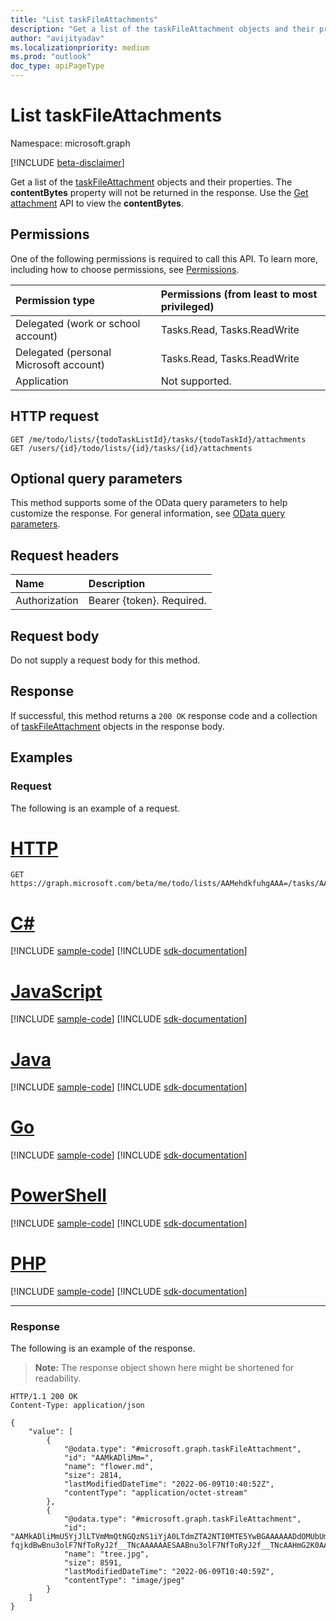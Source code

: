 ```yaml
---
title: "List taskFileAttachments"
description: "Get a list of the taskFileAttachment objects and their properties."
author: "avijityadav"
ms.localizationpriority: medium
ms.prod: "outlook"
doc_type: apiPageType
---
```


# List taskFileAttachments
Namespace: microsoft.graph

[!INCLUDE [beta-disclaimer](../../includes/beta-disclaimer.md)]

Get a list of the [taskFileAttachment](../resources/taskfileattachment.md) objects and their properties. The **contentBytes** property will not be returned in the response. Use the [Get attachment](../api/attachment-get.md) API to view the **contentBytes**.

## Permissions
One of the following permissions is required to call this API. To learn more, including how to choose permissions, see [Permissions](/graph/permissions-reference).

|Permission type|Permissions (from least to most privileged)|
|:---|:---|
|Delegated (work or school account)|Tasks.Read, Tasks.ReadWrite|
|Delegated (personal Microsoft account)|Tasks.Read, Tasks.ReadWrite|
|Application|Not supported.|

## HTTP request

<!-- {
  "blockType": "ignored"
}
-->
``` http
GET /me/todo/lists/{todoTaskListId}/tasks/{todoTaskId}/attachments
GET /users/{id}/todo/lists/{id}/tasks/{id}/attachments
```

## Optional query parameters
This method supports some of the OData query parameters to help customize the response. For general information, see [OData query parameters](/graph/query-parameters).

## Request headers
|Name|Description|
|:---|:---|
|Authorization|Bearer {token}. Required.|

## Request body
Do not supply a request body for this method.

## Response

If successful, this method returns a `200 OK` response code and a collection of [taskFileAttachment](../resources/taskfileattachment.md) objects in the response body.

## Examples

### Request
The following is an example of a request.

# [HTTP](#tab/http)
<!-- {
  "blockType": "request",
  "name": "list_taskfileattachment",
  "sampleKeys": ["AAMehdkfuhgAAA=", "AAMkAGUzY5QKjAAA="]
}
-->
``` http
GET https://graph.microsoft.com/beta/me/todo/lists/AAMehdkfuhgAAA=/tasks/AAMkAGUzY5QKjAAA=/attachments
```

# [C#](#tab/csharp)
[!INCLUDE [sample-code](../includes/snippets/csharp/list-taskfileattachment-csharp-snippets.md)]
[!INCLUDE [sdk-documentation](../includes/snippets/snippets-sdk-documentation-link.md)]

# [JavaScript](#tab/javascript)
[!INCLUDE [sample-code](../includes/snippets/javascript/list-taskfileattachment-javascript-snippets.md)]
[!INCLUDE [sdk-documentation](../includes/snippets/snippets-sdk-documentation-link.md)]

# [Java](#tab/java)
[!INCLUDE [sample-code](../includes/snippets/java/list-taskfileattachment-java-snippets.md)]
[!INCLUDE [sdk-documentation](../includes/snippets/snippets-sdk-documentation-link.md)]

# [Go](#tab/go)
[!INCLUDE [sample-code](../includes/snippets/go/list-taskfileattachment-go-snippets.md)]
[!INCLUDE [sdk-documentation](../includes/snippets/snippets-sdk-documentation-link.md)]

# [PowerShell](#tab/powershell)
[!INCLUDE [sample-code](../includes/snippets/powershell/list-taskfileattachment-powershell-snippets.md)]
[!INCLUDE [sdk-documentation](../includes/snippets/snippets-sdk-documentation-link.md)]

# [PHP](#tab/php)
[!INCLUDE [sample-code](../includes/snippets/php/list-taskfileattachment-php-snippets.md)]
[!INCLUDE [sdk-documentation](../includes/snippets/snippets-sdk-documentation-link.md)]

---



### Response
The following is an example of the response.
>**Note:** The response object shown here might be shortened for readability.
<!-- {
  "blockType": "response",
  "truncated": true,
  "@odata.type": "microsoft.graph.taskFileAttachment",
  "isCollection": true
}
-->
``` http
HTTP/1.1 200 OK
Content-Type: application/json

{
    "value": [
        {
            "@odata.type": "#microsoft.graph.taskFileAttachment",
            "id": "AAMkADliMm=",
            "name": "flower.md",
            "size": 2814,
            "lastModifiedDateTime": "2022-06-09T10:40:52Z",
            "contentType": "application/octet-stream"
        },
        {
            "@odata.type": "#microsoft.graph.taskFileAttachment",
            "id": "AAMkADliMmU5YjJlLTVmMmQtNGQzNS1iYjA0LTdmZTA2NTI0MTE5YwBGAAAAAADdOMUbUmCfTKa7OC-fqjkdBwBnu3olF7NfToRyJ2f__TNcAAAAAAESAABnu3olF7NfToRyJ2f__TNcAAHmG2K0AAABEgAQAFWmGvX71MhOrjRDhWM95yY=",
            "name": "tree.jpg",
            "size": 8591,
            "lastModifiedDateTime": "2022-06-09T10:40:59Z",
            "contentType": "image/jpeg"
        }
    ]
}
```

